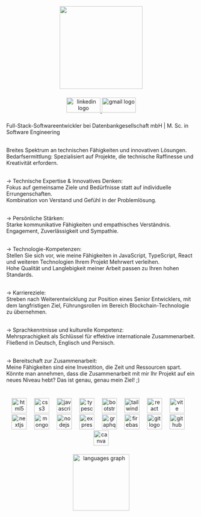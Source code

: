 <div align="center">
  <img height="220" src="https://i.imgur.com/uQxrzAm.png"/>
</div>

###

<div align="center">
  <a href="https://www.linkedin.com/in/alirezarastineh/" target="_blank">
    <img src="https://raw.githubusercontent.com/maurodesouza/profile-readme-generator/master/src/assets/icons/social/linkedin/default.svg" width="90" height="40" alt="linkedin logo"  />
  </a>
  <a href="mailto:alirezarastineh95@gmail.com" target="_blank">
    <img src="https://raw.githubusercontent.com/maurodesouza/profile-readme-generator/master/src/assets/icons/social/gmail/default.svg" width="90" height="40" alt="gmail logo"  />
  </a>
</div>

###

<p align="left">

Full-Stack-Softwareentwickler bei Datenbankgesellschaft mbH | M. Sc. in Software Engineering<br><br>

Breites Spektrum an technischen Fähigkeiten und innovativen Lösungen.<br>
Bedarfsermittlung: Spezialisiert auf Projekte, die technische Raffinesse und Kreativität erfordern.<br><br>

→ Technische Expertise & Innovatives Denken:<br>
Fokus auf gemeinsame Ziele und Bedürfnisse statt auf individuelle Errungenschaften.<br>
Kombination von Verstand und Gefühl in der Problemlösung.<br><br>

→ Persönliche Stärken:<br>
Starke kommunikative Fähigkeiten und empathisches Verständnis.<br>
Engagement, Zuverlässigkeit und Sympathie.<br><br>

→ Technologie-Kompetenzen:<br>
Stellen Sie sich vor, wie meine Fähigkeiten in JavaScript, TypeScript, React und weiteren Technologien Ihrem Projekt Mehrwert verleihen.<br>
Hohe Qualität und Langlebigkeit meiner Arbeit passen zu Ihren hohen Standards.<br><br>

→ Karriereziele:<br>
Streben nach Weiterentwicklung zur Position eines Senior Entwicklers, mit dem langfristigen Ziel, Führungsrollen im Bereich Blockchain-Technologie zu übernehmen.<br><br>

→ Sprachkenntnisse und kulturelle Kompetenz:<br>
Mehrsprachigkeit als Schlüssel für effektive internationale Zusammenarbeit.<br>
Fließend in Deutsch, Englisch und Persisch.<br><br>

→ Bereitschaft zur Zusammenarbeit:<br>
Meine Fähigkeiten sind eine Investition, die Zeit und Ressourcen spart.<br>
Könnte man annehmen, dass die Zusammenarbeit mit mir Ihr Projekt auf ein neues Niveau hebt? Das ist genau, genau mein Ziel! ;)<br><br></p>

###

<div align="center">
  <img src="https://cdn.jsdelivr.net/gh/devicons/devicon/icons/html5/html5-original.svg" height="40" alt="html5 logo"  />
  <img width="12" />
  <img src="https://cdn.jsdelivr.net/gh/devicons/devicon/icons/css3/css3-original.svg" height="40" alt="css3 logo"  />
  <img width="12" />
  <img src="https://cdn.jsdelivr.net/gh/devicons/devicon/icons/javascript/javascript-original.svg" height="40" alt="javascript logo"  />
  <img width="12" />
  <img src="https://cdn.jsdelivr.net/gh/devicons/devicon/icons/typescript/typescript-original.svg" height="40" alt="typescript logo"  />
  <img width="12" />
  <img src="https://cdn.jsdelivr.net/gh/devicons/devicon/icons/bootstrap/bootstrap-original.svg" height="40" alt="bootstrap logo"  />
  <img width="12" />
  <img src="https://cdn.simpleicons.org/tailwindcss/06B6D4" height="40" alt="tailwindcss logo"  />
  <img width="12" />
  <img src="https://cdn.jsdelivr.net/gh/devicons/devicon/icons/react/react-original.svg" height="40" alt="react logo"  />
  <img width="12" />
  <img src="https://cdn.simpleicons.org/vite/646CFF" height="40" alt="vite logo"  />
  <img width="12" />
  <img src="https://cdn.jsdelivr.net/gh/devicons/devicon/icons/nextjs/nextjs-original.svg" height="40" alt="nextjs logo" />
  <img width="12" />
  <img src="https://cdn.jsdelivr.net/gh/devicons/devicon/icons/mongodb/mongodb-original.svg" height="40" alt="mongodb logo"  />
  <img width="12" />
  <img src="https://cdn.jsdelivr.net/gh/devicons/devicon/icons/nodejs/nodejs-original.svg" height="40" alt="nodejs logo"  />
  <img width="12" />
  <img src="https://cdn.jsdelivr.net/gh/devicons/devicon/icons/express/express-original.svg" height="40" alt="express logo"  />
  <img width="12" />
  <img src="https://cdn.jsdelivr.net/gh/devicons/devicon/icons/graphql/graphql-plain.svg" height="40" alt="graphql logo"  />
  <img width="12" />
  <img src="https://cdn.jsdelivr.net/gh/devicons/devicon/icons/firebase/firebase-plain.svg" height="40" alt="firebase logo"  />
  <img width="12" />
  <img src="https://cdn.jsdelivr.net/gh/devicons/devicon/icons/git/git-original.svg" height="40" alt="git logo"  />
  <img width="12" />
  <img src="https://cdn.jsdelivr.net/gh/devicons/devicon/icons/github/github-original.svg" height="40" alt="github logo"  />
  <img width="12" />
  <img src="https://cdn.jsdelivr.net/gh/devicons/devicon/icons/canva/canva-original.svg" height="40" alt="canva logo"  />
</div>

###

<div align="center">
  <img src="https://github-readme-stats.vercel.app/api/top-langs?username=alirezarastineh&locale=en&hide_title=false&layout=compact&card_width=320&langs_count=5&theme=dracula&hide_border=false&order=2" height="150" alt="languages graph"  />
</div>

###
